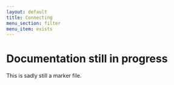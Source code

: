 ```yaml
---
layout: default
title: Connecting
menu_section: filter
menu_item: exists
---
```



# Documentation still in progress

This is sadly still a marker file.

